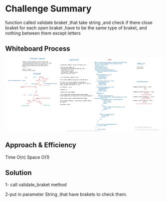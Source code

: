 # Challenge Summary
function called validate braket ,that take
string ,and check if there close braket for each
open braket ,have to be the same type of braket, and nothing between them except letters


## Whiteboard Process
<img src="stackqueuebrackets.jpg">

## Approach & Efficiency
Time O(n)
Space O(1)
## Solution

1- call validate_braket method 

2-put in parameter String ,that have brakets to check them.